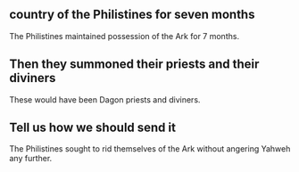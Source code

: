 ## country of the Philistines for seven months ##

The Philistines maintained possession of the Ark for 7 months.

## Then they summoned their priests and their diviners ##

These would have been Dagon priests and diviners.

## Tell us how we should send it ##

The Philistines sought to rid themselves of the Ark without angering Yahweh any further.